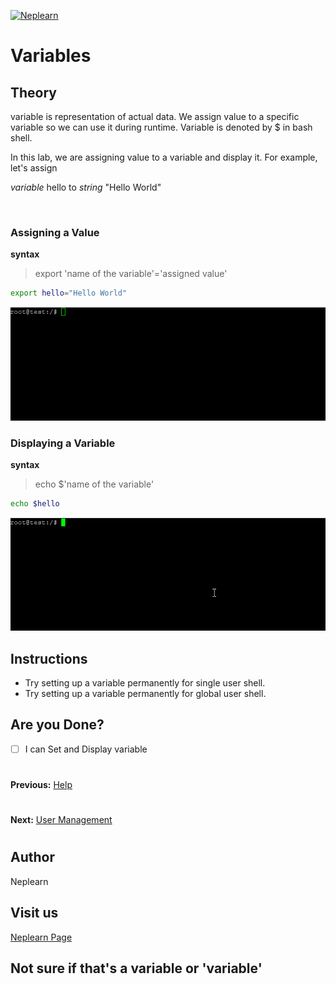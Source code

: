 [![Neplearn](../neplearn.png)](https://neplearn.com)

# Variables

## Theory
variable is representation of actual data. We assign value to a specific variable so we can use it during runtime.
Variable is denoted by $ in bash shell. <br>

In this lab, we are assigning value to a variable and display it. For example, let's assign

*variable* hello to *string* "Hello World"

<br>

### Assigning a Value

**syntax**

> export 'name of the variable'='assigned value'

```bash
export hello="Hello World"
```
![wc](assignv.gif)

### Displaying a Variable

**syntax**

> echo $'name of the variable'

```bash
echo $hello
```
![wc](displayv.gif)


## Instructions

- Try setting up a variable permanently for single user shell.
- Try setting up a variable permanently for global user shell.

## Are you Done?

- [ ] I can Set and Display variable
#
**Previous:** [Help](https://github.com/neplearn/lab_linux/tree/master/lab_06Help)
#
**Next:** [User Management](https://github.com/neplearn/lab_linux/tree/master/lab_08User_Management)
#
## Author
Neplearn

## Visit us
[Neplearn Page](https://www.neplearn.com)

## Not sure if that's a variable or 'variable'
